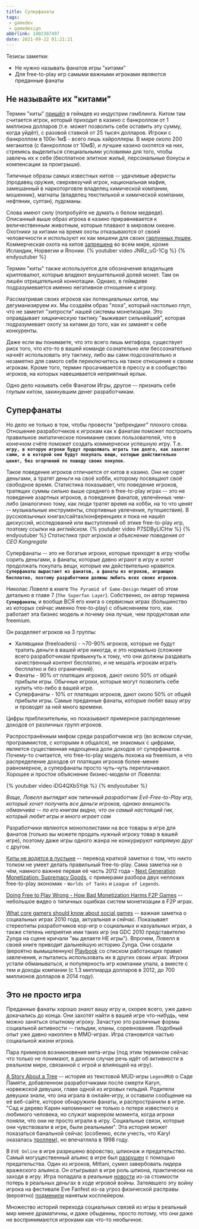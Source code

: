 ```yaml
---
title: Суперфанаты
tags:
 - gamedev
 - gamedesign
abbrlink: 1402387497
date: 2021-09-22 01:21:21
---
```


Тезисы заметки:
- Не нужно называть фанатов игры "китами"
- Для free-to-play игр самыми важными игроками являются преданные фанаты
<!-- more -->

## Не называйте их "китами"

Термин "киты" [пришёл](https://www.bestuscasinos.org/high-rollers-whales/) в геймдев из индустрии гэмблинга. Китом там считается игрок, который приходит в казино с банкроллом от 1 миллиона долларов (т.е. может позволить себе оставить эту сумму, когда уйдёт), с разовой ставкой от 25 тысяч долларов. Игроки с банкроллом в 100к-1м$ - всего лишь хайроллеры. В мире около 200 мегакитов (с банкроллом от 10м$), и лучшие казино охотятся на них, стремясь выделиться специальными условиями для того, чтобы завлечь их к себе (бесплатное элитное жильё, персональные бонусы и компенсации за проигрыши).

Типичные образы самых известных китов -- удачливые аферисты (продавец оружия, сверхвезучий игрок, национальная мафия, замешанный в наркоторговле владелец химической компании, мошенник), магнаты (владелец текстильной и химической компании, нефтяник, султан), лудоманы.

Слова имеют силу (попробуйте не думать о белом медведе). Описанный выше образ игрока в казино приравнивается к величественным животным, которые плавают в мировом океане. Охотники за китами на время охоты отказываются от своей человечности и используют их как мишени для своих [гарпунных пушек](https://ru.wikipedia.org/wiki/%D0%93%D0%B0%D1%80%D0%BF%D1%83%D0%BD%D0%BD%D0%B0%D1%8F_%D0%BF%D1%83%D1%88%D0%BA%D0%B0). Коммерческая охота на китов [запрещена](https://ria.ru/20190630/1556003880.html) во всем мире, кроме Исландии, Норвегии и Японии.
{% youtuber video JNRz_uG-1Cg %}
{% endyoutuber %}

Термин "киты" также используется для обозначения владельцев криптовалют, которые владеют внушительной долей монет. Там он лишён отрицательной коннотации. Однако, в геймдеве подразумевается именно негативное отношение к игроку.

Рассматривая своих игроков как потенциальных китов, мы дегуманизируем их. Мы создаём образ "лоха", который настолько глуп, что не заметит "хитрости" нашей системы монетизации. Это оправдывает хищническую тактику "выживает сильнейший", которая подразумевает охоту за китами до того, как их заманят к себе конкуренты.

Даже если вы понимаете, что это всего лишь метафора, существует риск того, что кто-то в вашей команде сознательно или бессознательно начнёт использовать эту тактику, либо вы сами подсознательно и незаметно для самого себя переключитесь на такое отношение к своим игрокам. Кроме того, термин просачивается в прессу и в сообщество игроков, на которых навешивается неприятный ярлык.

Одно дело называть себя Фанатом Игры, другое -- признать себя глупым китом, закинувшим денег разработчикам.

## Суперфанаты

Но дело не только в том, чтобы провести "ребрендинг" плохого слова. Отношение разработчиков к игрокам как к фанатам поможет построить правильное эмпатическое понимание своих пользователей, что в конечном счёте поможет создать коммерчески успешную игру. Т.е. **`игру, в которую игроки будут продолжать играть так долго, как захотят сами, и в которой они будут покупать вещи, которые действительно ценят, без огорчений по поводу своих покупок`**.

Такое поведение игроков отличается от китов в казино. Они не сорят деньгами, а тратят деньги на своё хобби, которому посвящают своё свободное время. Статистика показывает, что поведение игроков, тратящих суммы сильно выше среднего в free-to-play играх -- это не поведение азартных игроков, а поведение фанатов, увлечённых чем-либо (аналогично тому, как люди тратят время на хобби, на то что ценят -- музыкальные инструменты, спортивные увлечения, путешествия). В русскоязычных книгах/сайтах/конференциях я пока не нашёл дискуссий, исследований или выступлений об этике free-to-play игр, поэтому ссылки на английском.
{% youtuber video P7SDByLlCHw %}
{% endyoutuber %}
*Статистика трат игроков и объяснение поведения от CEO Kongregate*

Суперфанаты -- это не богатые игроки, которые приходят в игру чтобы сорить деньгами, а фанаты, которые давно играют в игру и хотят продолжать покупать вещи, которые им действительно нравятся. **`Суперфанаты вырастают из фанатов, а фанаты из игроков, играющих бесплатно, поэтому разработчики должны любить всех своих игроков`**.

Николас Ловелл в книге `The Pyramid of Game-Design` пишет об этом детально в главе 7 (`The Superfan Layer`). Собственно, он автор термина **`Суперфанаты`**, и вообще ВСЯ его книга о сервисных играх (большинство из которых сейчас именно free-to-play) с объяснением того, как работает эта бизнес модель и почему она лучше, чем продуктовая или freemium.

Он разделяет игроков на 3 группы:
- Халявщики (freeloaders) - ~70-90% игроков, которые не будут тратить деньги в вашей игре никогда, и это нормально (сложнее всего разработчикам привыкнуть к тому, что они должны раздавать качественный контент бесплатно, и не мешать игрокам играть бесплатно и без ограничений).
- Фанаты - 90% от платящих игроков, дают около 50% от общей прибыли игры. Обычные игроки, которые могут позволить себе купить что-либо в вашей игре.
- Суперфанаты - 10% от платящих игроков, дают около 50% от общей прибыли игры. Самые преданные фанаты, которые любят вашу игру и проводят за ней много времени.

Цифры приблизительны, но показывают примерное распределение доходов от различных групп игроков.

Распространённым мифом среди разработчиков игр (во всяком случае, программистов, с которыми я общался), не знакомых с цифрами, является существенная недооценка доли доходов от суперфанатов. Почему-то считается, что free-to-play модель похожа на freemium, и что распределение доходов от платящих игроков более-менее равномерное, а суперфанаты просто чуть-чуть переплачивают. Хорошее и простое объяснение бизнес-модели от Ловелла:

{% youtuber video iDG4QXb5Yqk %}
{% endyoutuber %}

*Ваще, Ловелл выглядит как типичный разработчик Evil-Free-to-Play игр, который хочет получить все деньги игроков, однако внешность обманчива -- по его книгам видно, что он самый настоящий гик, который любит игры и много играет сам*

Разработчики являются монополистами на все товары в игре для фанатов (только вы можете продать нужный игроку товар в вашей игре), поэтому даже игры одного жанра не конкурируют напрямую друг с другом.

[Киты не водятся в пустыне](http://aushestov.ru/%d0%ba%d0%b8%d1%82%d1%8b-%d0%bd%d0%b5-%d0%b2%d0%be%d0%b4%d1%8f%d1%82%d1%81%d1%8f-%d0%b2-%d0%bf%d1%83%d1%81%d1%82%d1%8b%d0%bd%d0%b5/) -- перевод краткой заметки о том, что никто толком не умеет делать правильный free-to-play. Сама заметка ни о чём, намного важнее первая её часть 2012 года - [Next Generation Monetization: Supremacy Goods](https://www.gamedeveloper.com/business/next-generation-monetization-supremacy-goods), с примерами разбора двух неплохих free-to-play экономик - `Worlds of Tanks` и `League of Legends`.

[Doing Free to Play Wrong - How Bad Monetization Harms F2P Games](https://youtu.be/Mhz9OXy86a0) -- небольшое видео о типичных ошибках систем монетизации в F2P играх.

[What core gamers should know about social games](https://www.raphkoster.com/2010/03/18/what-core-gamers-should-know-about-social-games/) -- важная заметка о социальных играх 2010 года, актуальная и сейчас. Показывает стереотипы разработчиков кор-игр о социальных и казуальных играх, а также степень неприятия ими таких игр (на GDC 2010 представителю Zynga на сцене кричали "вы делаете НЕ игры"). Впрочем, Ловелл в своей книге приводит дальнейшую историю Zynga. Они создали (вероятно вымышленную) [Playbook](https://techcrunch.com/2009/09/10/zynga-accuses-playdom-of-stealing-trade-secrets-judge-issues-temporary-restraining-order/) со списком работающих правил завлечения, и пытались использовать их в других своих играх. Игроки устали обманываться, и популярность игр компании упала, а вместе с тем и доходы компании (с 1.3 миллиарда долларов в 2012, до 700 миллионов долларов в 2014 году).

## Это не просто игра
Преданные фанаты хорошо знают вашу игру и, скорее всего, уже давно докачались до конца. Они захотят найти в вашей игре что-нибудь, чем можно заняться опытному игроку. Зачастую это различные формы социальной активности -- гильдии, кланы, соревнования. Подобный опыт уже давно накоплен в MMO-играх. Игра становится частью социальной жизни игрока.

Пара примеров возникновения мета-игры (под этим термином сейчас что только не понимают, в данном случае речь идёт об активности в реальном мире, связанной с игрой и влияющей на игру).

[A Story About a Tree](https://www.raphkoster.com/games/essays/a-story-about-a-tree/) -- история из текстовой MUD-игры  `LegendMUD` о Саде Памяти, добавленном разработчиками после смерти Karyn, норвежской девушки, главе одной из игровых гильдий. Родители девушки знали, что она играла в онлайн-игру, и оставили сообщение на её веб-сайте, которое обнаружили фанаты, и распространили в игре. "Сад и дерево Карин напоминают не только о потере известного и любимого человека, но служат маркером момента, когда игроки поняли, что они не просто играли в игру. Социальные связи, которые они чувствовали в игре, были реальными". Эта история может показаться банальной сейчас (особенно, если учесть, что Karyl оказалась [троллем](https://en.wikipedia.org/wiki/LegendMUD#cite_ref-spaight_6-0)), но впечатляла в 1998 году.

В `EVE Online` в игре разрешено воровство, шпионаж и предательство. Самый могущественный альянс в игре был [разрушен](https://m.igromania.ru/article/14814/Analitika_Kto_predal_Band_of_Brothers.html) с помощью предательства. Один из игроков, Mittani, сумел завербовать лидера вражеского альянса. Он отыгрывал в игре роль шпиона, практически на заходя в игру. Игра попадала в реальные [новости](https://www.bbc.com/news/technology-25944837) из-за стоимости потерь в реальных деньгах в ходе игровой войны. Затеявшего эту войну игрока на фестивале Eve Fanfest из-за угроз физической расправы (вероятно) [подменили](https://ru.wikipedia.org/wiki/EVE_Online#%D0%A1%D0%BA%D0%B0%D0%BD%D0%B4%D0%B0%D0%BB%D1%8B) нанятым косплейером.

Множество историй перехода социальных связей из игры в реальный мир менее драматичны, и даже обыденны, просто потому, что они даже не воспринимаются игроками как что-то необычное.
